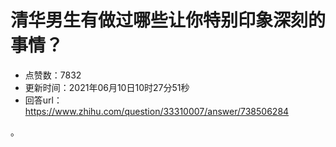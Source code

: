 # 清华男生有做过哪些让你特别印象深刻的事情？
- 点赞数：7832
- 更新时间：2021年06月10日10时27分51秒
- 回答url：https://www.zhihu.com/question/33310007/answer/738506284
<body>
 <p data-pid="O-0-5q0c">。</p>
</body>